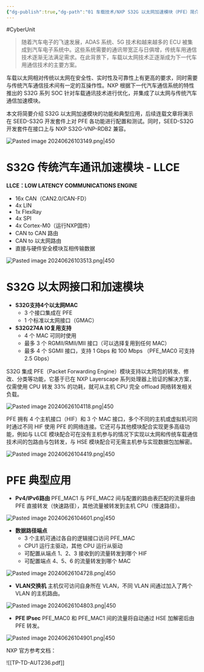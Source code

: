 ```yaml
---
{"dg-publish":true,"dg-path":"01 车载技术/NXP S32G 以太网加速模块（PFE）简介.md","permalink":"/01 车载技术/NXP S32G 以太网加速模块（PFE）简介/","created":"2024-06-26T10:30:51.000+08:00","updated":"2025-04-02T14:31:08.000+08:00"}
---
```



#CyberUnit

> 随着汽车电子的飞速发展，ADAS 系统、5G 技术和越来越多的 ECU 被集成到汽车电子系统中。这些系统需要的通讯带宽正与日俱增，传统车用通信技术逐渐无法满足需求。在此背景下，车载以太网技术正逐渐成为下一代车用通信技术的主要方案。

车载以太网相对传统以太网在安全性、实时性及可靠性上有更高的要求，同时需要与传统汽车通信技术间有一定的互操作性。NXP 根据下一代汽车通信系统的特性推出的 S32G 系列 SOC 针对车载通讯技术进行优化，并集成了以太网与传统汽车通信加速模块。

本文将简要介绍 S32G 以太网加速模块的功能和典型应用，后续连载文章将演示在 SEED-S32G 开发套件上对 PFE 各功能进行配置和测试。同时，SEED-S32G 开发套件在接口上与 NXP S32G-VNP-RDB2 兼容。

![Pasted image 20240626103149.png|450](/img/user/0.Asset/resource/Pasted%20image%2020240626103149.png)

# S32G 传统汽车通讯加速模块 - LLCE

**LLCE：LOW LATENCY COMMUNICATIONS ENGINE**

- 16x CAN（CAN2.0/CAN-FD）
- 4x LIN
- 1x FlexRay
- 4x SPI
- 4x Cortex-M0（运行NXP固件）
- CAN to CAN 路由
- CAN to 以太网路由
- 直接与硬件安全模块互相传输数据

![Pasted image 20240626103513.png|450](/img/user/0.Asset/resource/Pasted%20image%2020240626103513.png)

# S32G 以太网接口和加速模块

- **S32G支持4个以太网MAC**
	- 3 个接口集成在 PFE
	- 1 个标准以太网接口（GMAC）
- **S32G274A IO复用支持**
	- 4 个 MAC 可同时使用
	- 最多 3 个 RGMII/RMII/MII 接口（可以选择复用到任何 MAC）
	- 最多 4 个 SGMII 接口，支持 1 Gbps 和 100 Mbps （PFE_MAC0 可支持 2.5 Gbps）

S32G 集成 PFE（Packet Forwarding Engine）模块支持以太网包的转发、修改、分类等功能，它基于已在 NXP Layerscape 系列处理器上验证的解决方案，仅需使用 CPU 转发 33% 的功耗，就可从主机 CPU 完全 offload 网络转发相关负载。

![Pasted image 20240626104118.png|450](/img/user/0.Asset/resource/Pasted%20image%2020240626104118.png)

PFE 拥有 4 个主机接口（HIF）和 3 个 MAC 接口，多个不同的主机或虚拟机可同时通过不同 HIF 使用 PFE 的网络连接。它还可与其他模块配合实现更多高级功能，例如与 LLCE 模块配合可在没有主机参与的情况下实现以太网和传统车载通信技术间的包路由与包转发，与 HSE 模块配合可无需主机参与实现数据包加解密。

![Pasted image 20240626104419.png|450](/img/user/0.Asset/resource/Pasted%20image%2020240626104419.png)

# PFE 典型应用

- **Pv4/IPv6路由**
PFE_MAC1 与 PFE_MAC2 间与配置的路由表匹配的流量将由 PFE 直接转发（快速路径），其他流量被转发到主机 CPU（慢速路径）。

![Pasted image 20240626104601.png|450](/img/user/0.Asset/resource/Pasted%20image%2020240626104601.png)

- **数据路径端点**
	- 3 个主机可通过各自的逻辑接口访问 PFE_MAC
	- CPU1 运行主驱动，其他 CPU 运行从驱动
	- 可配置从端点 1、2、3 接收到的流量转发到哪个 HIF
	- 可配置端点 4、5、6 的流量转发到哪个 MAC

![Pasted image 20240626104728.png|450](/img/user/0.Asset/resource/Pasted%20image%2020240626104728.png)

- **VLAN交换机**
主机仅可访问自身所在 VLAN，不同 VLAN 间通过加入了两个 VLAN 的主机路由。

![Pasted image 20240626104803.png|450](/img/user/0.Asset/resource/Pasted%20image%2020240626104803.png)

- **PFE IPsec**
PFE_MAC0 和 PFE_MAC1 间的流量将自动通过 HSE 加解密后由 PFE 转发。

![Pasted image 20240626104901.png|450](/img/user/0.Asset/resource/Pasted%20image%2020240626104901.png)

NXP 官方参考文档：

![[TP-TD-AUT236.pdf]]